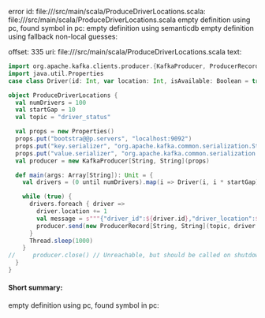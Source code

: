 error id: file://<WORKSPACE>/src/main/scala/ProduceDriverLocations.scala:
file://<WORKSPACE>/src/main/scala/ProduceDriverLocations.scala
empty definition using pc, found symbol in pc: 
empty definition using semanticdb
empty definition using fallback
non-local guesses:

offset: 335
uri: file://<WORKSPACE>/src/main/scala/ProduceDriverLocations.scala
text:
```scala
import org.apache.kafka.clients.producer.{KafkaProducer, ProducerRecord}
import java.util.Properties
case class Driver(id: Int, var location: Int, isAvailable: Boolean = true)

object ProduceDriverLocations {
  val numDrivers = 100
  val startGap = 10
  val topic = "driver_status"

  val props = new Properties()
  props.put("bootstra@@p.servers", "localhost:9092")
  props.put("key.serializer", "org.apache.kafka.common.serialization.StringSerializer")
  props.put("value.serializer", "org.apache.kafka.common.serialization.StringSerializer")
  val producer = new KafkaProducer[String, String](props)

  def main(args: Array[String]): Unit = {
    val drivers = (0 until numDrivers).map(i => Driver(i, i * startGap)).toArray

    while (true) {
      drivers.foreach { driver =>
        driver.location += 1
        val message = s"""{"driver_id":${driver.id},"driver_location":${driver.location}, "is_available":${driver.isAvailable}}"""
        producer.send(new ProducerRecord[String, String](topic, driver.id.toString, message))
      }
      Thread.sleep(1000)
    }
//     producer.close() // Unreachable, but should be called on shutdown
  }
}
```


#### Short summary: 

empty definition using pc, found symbol in pc: 
